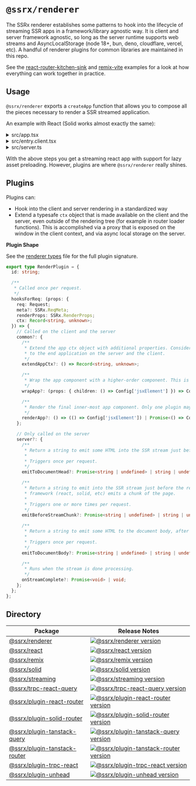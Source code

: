 # `@ssrx/renderer`

The SSRx renderer establishes some patterns to hook into the lifecycle of streaming SSR apps in a framework/library
agnostic way. It is client and server framework agnostic, so long as the server runtime supports web streams and
AsyncLocalStorage (node 18+, bun, deno, cloudflare, vercel, etc). A handful of renderer plugins for common libraries are
maintained in this repo.

See the [react-router-kitchen-sink](/examples/react-router-kitchen-sink) and [remix-vite](/examples/remix-vite) examples
for a look at how everything can work together in practice.

## Usage

`@ssrx/renderer` exports a `createApp` function that allows you to compose all the pieces necessary to render a SSR
streamed application.

An example with React (Solid works almost exactly the same):

<details>
<summary>src/app.tsx</summary>

```tsx
// In this case we're using the `react` renderer, which simply wraps @ssrx/renderer with a react specific stream function
import { createApp } from '@ssrx/react';
import { assetsPlugin } from '@ssrx/renderer/assets';

export const { clientHandler, serverHandler, ctx } = createApp({
  // Usually a router plugin will provide the appRenderer, but you can always provide your own if needed
  appRenderer:
    ({ req }) =>
    () =>
      <div>My App</div>,

  plugins: [
    // If you are also using `@ssrx/vite`, this plugin automatically injects js/css assets into your html stream
    assetsPlugin(),

    // ... your plugins, or 3rd party plugins. More on the plugin shape below
  ],
});
```

</details>

<details>
<summary>src/entry.client.tsx</summary>

```tsx
import { hydrateRoot } from 'react-dom/client';

import { clientHandler } from './app.tsx';

void hydrate();

async function hydrate() {
  const app = await clientHandler();

  hydrateRoot(document, app());
}
```

</details>

<details>
<summary>src/server.ts</summary>

```tsx
import { serverHandler } from '~/app.tsx';

export default {
  fetch(req: Request) {
    const { stream, statusCode } = await serverHandler({ req });

    return new Response(stream, { status: statusCode(), headers: { 'Content-Type': 'text/html' } });
  },
};
```

</details>

With the above steps you get a streaming react app with support for lazy asset preloading. However, plugins are where
`@ssrx/renderer` really shines.

## Plugins

Plugins can:

- Hook into the client and server rendering in a standardized way
- Extend a typesafe `ctx` object that is made available on the client and the server, even outside of the rendering tree
  (for example in router loader functions). This is accomplished via a proxy that is exposed on the window in the client
  context, and via async local storage on the server.

**Plugin Shape**

See the [renderer types](/packages/renderer/src/types.ts) file for the full plugin signature.

```ts
export type RenderPlugin = {
  id: string;

  /**
   * Called once per request.
   */
  hooksForReq: (props: {
    req: Request;
    meta?: SSRx.ReqMeta;
    renderProps: SSRx.RenderProps;
    ctx: Record<string, unknown>;
  }) => {
    // Called on the client and the server
    common?: {
      /**
       * Extend the app ctx object with additional properties. Consider this "external" context - it is made available
       * to the end application on the server and the client.
       */
      extendAppCtx?: () => Record<string, unknown>;

      /**
       * Wrap the app component with a higher-order component. This is useful for wrapping the app with providers, etc.
       */
      wrapApp?: (props: { children: () => Config['jsxElement'] }) => Config['jsxElement'];

      /**
       * Render the final inner-most app component. Only one plugin may do this - usually a routing plugin.
       */
      renderApp?: () => (() => Config['jsxElement']) | Promise<() => Config['jsxElement']>;
    };

    // Only called on the server
    server?: {
      /**
       * Return a string to emit some HTML into the SSR stream just before the document's closing </head> tag.
       *
       * Triggers once per request.
       */
      emitToDocumentHead?: Promise<string | undefined> | string | undefined;

      /**
       * Return a string to emit into the SSR stream just before the rendering
       * framework (react, solid, etc) emits a chunk of the page.
       *
       * Triggers one or more times per request.
       */
      emitBeforeStreamChunk?: Promise<string | undefined> | string | undefined;

      /**
       * Return a string to emit some HTML to the document body, after the client renderer's first flush.
       *
       * Triggers once per request.
       */
      emitToDocumentBody?: Promise<string | undefined> | string | undefined;

      /**
       * Runs when the stream is done processing.
       */
      onStreamComplete?: Promise<void> | void;
    };
  };
};
```

## Directory

| Package                                                          | Release Notes                                                                                                                                                     |
| ---------------------------------------------------------------- | ----------------------------------------------------------------------------------------------------------------------------------------------------------------- |
| [@ssrx/renderer](/packages/renderer)                             | [![@ssrx/renderer version](https://img.shields.io/npm/v/@ssrx/renderer.svg?label=%20)](/packages/renderer/CHANGELOG.md)                                           |
| [@ssrx/react](/packages/react)                                   | [![@ssrx/react version](https://img.shields.io/npm/v/@ssrx/react.svg?label=%20)](/packages/react/CHANGELOG.md)                                                    |
| [@ssrx/remix](/packages/remix)                                   | [![@ssrx/remix version](https://img.shields.io/npm/v/@ssrx/remix.svg?label=%20)](/packages/remix/CHANGELOG.md)                                                    |
| [@ssrx/solid](/packages/solid)                                   | [![@ssrx/solid version](https://img.shields.io/npm/v/@ssrx/solid.svg?label=%20)](/packages/solid/CHANGELOG.md)                                                    |
| [@ssrx/streaming](/packages/streaming)                           | [![@ssrx/streaming version](https://img.shields.io/npm/v/@ssrx/streaming.svg?label=%20)](/packages/streaming/CHANGELOG.md)                                        |
| [@ssrx/trpc-react-query](/packages/trpc-react-query)             | [![@ssrx/trpc-react-query version](https://img.shields.io/npm/v/@ssrx/trpc-react-query.svg?label=%20)](/packages/trpc-react-query/CHANGELOG.md)                   |
| [@ssrx/plugin-react-router](/packages/plugin-react-router)       | [![@ssrx/plugin-react-router version](https://img.shields.io/npm/v/@ssrx/plugin-react-router.svg?label=%20)](/packages/solid/CHANGELOG.md)                        |
| [@ssrx/plugin-solid-router](/packages/plugin-solid-router)       | [![@ssrx/plugin-solid-router version](https://img.shields.io/npm/v/@ssrx/plugin-solid-router.svg?label=%20)](/packages/plugin-solid-router/CHANGELOG.md)          |
| [@ssrx/plugin-tanstack-query](/packages/plugin-tanstack-query)   | [![@ssrx/plugin-tanstack-query version](https://img.shields.io/npm/v/@ssrx/plugin-tanstack-query.svg?label=%20)](/packages/plugin-tanstack-query/CHANGELOG.md)    |
| [@ssrx/plugin-tanstack-router](/packages/plugin-tanstack-router) | [![@ssrx/plugin-tanstack-router version](https://img.shields.io/npm/v/@ssrx/plugin-tanstack-router.svg?label=%20)](/packages/plugin-tanstack-router/CHANGELOG.md) |
| [@ssrx/plugin-trpc-react](/packages/plugin-trpc-react)           | [![@ssrx/plugin-trpc-react version](https://img.shields.io/npm/v/@ssrx/plugin-trpc-react.svg?label=%20)](/packages/plugin-trpc-react/CHANGELOG.md)                |
| [@ssrx/plugin-unhead](/packages/plugin-unhead)                   | [![@ssrx/plugin-unhead version](https://img.shields.io/npm/v/@ssrx/plugin-unhead.svg?label=%20)](/packages/plugin-unhead/CHANGELOG.md)                            |
